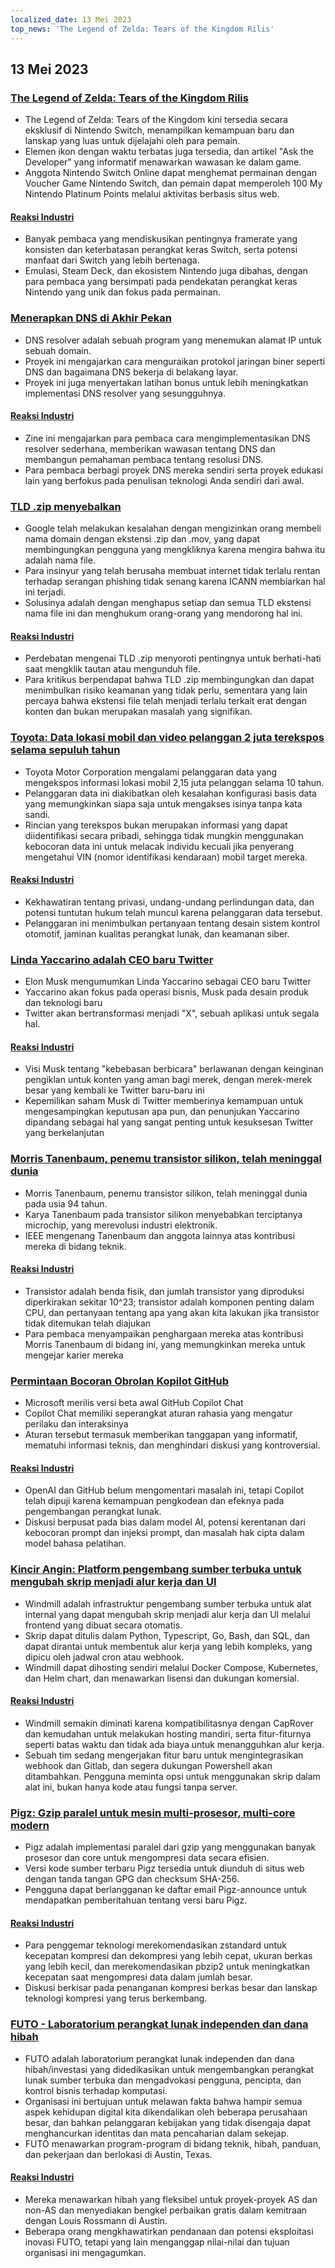 ```yaml
---
localized_date: 13 Mei 2023
top_news: 'The Legend of Zelda: Tears of the Kingdom Rilis'
---
```


## 13 Mei 2023

### [The Legend of Zelda: Tears of the Kingdom Rilis](https://www.zelda.com/tears-of-the-kingdom/)

- The Legend of Zelda: Tears of the Kingdom kini tersedia secara eksklusif di Nintendo Switch, menampilkan kemampuan baru dan lanskap yang luas untuk dijelajahi oleh para pemain.
- Elemen ikon dengan waktu terbatas juga tersedia, dan artikel "Ask the Developer" yang informatif menawarkan wawasan ke dalam game.
- Anggota Nintendo Switch Online dapat menghemat permainan dengan Voucher Game Nintendo Switch, dan pemain dapat memperoleh 100 My Nintendo Platinum Points melalui aktivitas berbasis situs web.

#### [Reaksi Industri](http://news.ycombinator.com/item?id=35912318)

- Banyak pembaca yang mendiskusikan pentingnya framerate yang konsisten dan keterbatasan perangkat keras Switch, serta potensi manfaat dari Switch yang lebih bertenaga.
- Emulasi, Steam Deck, dan ekosistem Nintendo juga dibahas, dengan para pembaca yang bersimpati pada pendekatan perangkat keras Nintendo yang unik dan fokus pada permainan.

### [Menerapkan DNS di Akhir Pekan](https://implement-dns.wizardzines.com/)

- DNS resolver adalah sebuah program yang menemukan alamat IP untuk sebuah domain.
- Proyek ini mengajarkan cara menguraikan protokol jaringan biner seperti DNS dan bagaimana DNS bekerja di belakang layar.
- Proyek ini juga menyertakan latihan bonus untuk lebih meningkatkan implementasi DNS resolver yang sesungguhnya.

#### [Reaksi Industri](http://news.ycombinator.com/item?id=35916064)

- Zine ini mengajarkan para pembaca cara mengimplementasikan DNS resolver sederhana, memberikan wawasan tentang DNS dan membangun pemahaman pembaca tentang resolusi DNS.
- Para pembaca berbagi proyek DNS mereka sendiri serta proyek edukasi lain yang berfokus pada penulisan teknologi Anda sendiri dari awal.

### [TLD .zip menyebalkan](https://financialstatement.zip/)

- Google telah melakukan kesalahan dengan mengizinkan orang membeli nama domain dengan ekstensi .zip dan .mov, yang dapat membingungkan pengguna yang mengkliknya karena mengira bahwa itu adalah nama file.
- Para insinyur yang telah berusaha membuat internet tidak terlalu rentan terhadap serangan phishing tidak senang karena ICANN membiarkan hal ini terjadi.
- Solusinya adalah dengan menghapus setiap dan semua TLD ekstensi nama file ini dan menghukum orang-orang yang mendorong hal ini.

#### [Reaksi Industri](http://news.ycombinator.com/item?id=35920336)

- Perdebatan mengenai TLD .zip menyoroti pentingnya untuk berhati-hati saat mengklik tautan atau mengunduh file.
- Para kritikus berpendapat bahwa TLD .zip membingungkan dan dapat menimbulkan risiko keamanan yang tidak perlu, sementara yang lain percaya bahwa ekstensi file telah menjadi terlalu terkait erat dengan konten dan bukan merupakan masalah yang signifikan.

### [Toyota: Data lokasi mobil dan video pelanggan 2 juta terekspos selama sepuluh tahun](https://www.bleepingcomputer.com/news/security/toyota-car-location-data-of-2-million-customers-exposed-for-ten-years/)

- Toyota Motor Corporation mengalami pelanggaran data yang mengekspos informasi lokasi mobil 2,15 juta pelanggan selama 10 tahun.
- Pelanggaran data ini diakibatkan oleh kesalahan konfigurasi basis data yang memungkinkan siapa saja untuk mengakses isinya tanpa kata sandi.
- Rincian yang terekspos bukan merupakan informasi yang dapat diidentifikasi secara pribadi, sehingga tidak mungkin menggunakan kebocoran data ini untuk melacak individu kecuali jika penyerang mengetahui VIN (nomor identifikasi kendaraan) mobil target mereka.

#### [Reaksi Industri](http://news.ycombinator.com/item?id=35919133)

- Kekhawatiran tentang privasi, undang-undang perlindungan data, dan potensi tuntutan hukum telah muncul karena pelanggaran data tersebut.
- Pelanggaran ini menimbulkan pertanyaan tentang desain sistem kontrol otomotif, jaminan kualitas perangkat lunak, dan keamanan siber.

### [Linda Yaccarino adalah CEO baru Twitter](https://twitter.com/elonmusk/status/1657050349608501249)

- Elon Musk mengumumkan Linda Yaccarino sebagai CEO baru Twitter
- Yaccarino akan fokus pada operasi bisnis, Musk pada desain produk dan teknologi baru
- Twitter akan bertransformasi menjadi "X", sebuah aplikasi untuk segala hal.

#### [Reaksi Industri](http://news.ycombinator.com/item?id=35917912)

- Visi Musk tentang "kebebasan berbicara" berlawanan dengan keinginan pengiklan untuk konten yang aman bagi merek, dengan merek-merek besar yang kembali ke Twitter baru-baru ini
- Kepemilikan saham Musk di Twitter memberinya kemampuan untuk mengesampingkan keputusan apa pun, dan penunjukan Yaccarino dipandang sebagai hal yang sangat penting untuk kesuksesan Twitter yang berkelanjutan

### [Morris Tanenbaum, penemu transistor silikon, telah meninggal dunia](https://spectrum.ieee.org/in-memoriam-may-2023)

- Morris Tanenbaum, penemu transistor silikon, telah meninggal dunia pada usia 94 tahun.
- Karya Tanenbaum pada transistor silikon menyebabkan terciptanya microchip, yang merevolusi industri elektronik.
- IEEE mengenang Tanenbaum dan anggota lainnya atas kontribusi mereka di bidang teknik.

#### [Reaksi Industri](http://news.ycombinator.com/item?id=35920261)

- Transistor adalah benda fisik, dan jumlah transistor yang diproduksi diperkirakan sekitar 10^23; transistor adalah komponen penting dalam CPU, dan pertanyaan tentang apa yang akan kita lakukan jika transistor tidak ditemukan telah diajukan
- Para pembaca menyampaikan penghargaan mereka atas kontribusi Morris Tanenbaum di bidang ini, yang memungkinkan mereka untuk mengejar karier mereka

### [Permintaan Bocoran Obrolan Kopilot GitHub](https://twitter.com/marvinvonhagen/status/1657060506371346432)

- Microsoft merilis versi beta awal GitHub Copilot Chat
- Copilot Chat memiliki seperangkat aturan rahasia yang mengatur perilaku dan interaksinya
- Aturan tersebut termasuk memberikan tanggapan yang informatif, mematuhi informasi teknis, dan menghindari diskusi yang kontroversial.

#### [Reaksi Industri](http://news.ycombinator.com/item?id=35921375)

- OpenAI dan GitHub belum mengomentari masalah ini, tetapi Copilot telah dipuji karena kemampuan pengkodean dan efeknya pada pengembangan perangkat lunak.
- Diskusi berpusat pada bias dalam model AI, potensi kerentanan dari kebocoran prompt dan injeksi prompt, dan masalah hak cipta dalam model bahasa pelatihan.

### [Kincir Angin: Platform pengembang sumber terbuka untuk mengubah skrip menjadi alur kerja dan UI](https://github.com/windmill-labs/windmill)

- Windmill adalah infrastruktur pengembang sumber terbuka untuk alat internal yang dapat mengubah skrip menjadi alur kerja dan UI melalui frontend yang dibuat secara otomatis.
- Skrip dapat ditulis dalam Python, Typescript, Go, Bash, dan SQL, dan dapat dirantai untuk membentuk alur kerja yang lebih kompleks, yang dipicu oleh jadwal cron atau webhook.
- Windmill dapat dihosting sendiri melalui Docker Compose, Kubernetes, dan Helm chart, dan menawarkan lisensi dan dukungan komersial.

#### [Reaksi Industri](http://news.ycombinator.com/item?id=35920082)

- Windmill semakin diminati karena kompatibilitasnya dengan CapRover dan kemudahan untuk melakukan hosting mandiri, serta fitur-fiturnya seperti batas waktu dan tidak ada biaya untuk menangguhkan alur kerja.
- Sebuah tim sedang mengerjakan fitur baru untuk mengintegrasikan webhook dan Gitlab, dan segera dukungan Powershell akan ditambahkan. Pengguna meminta opsi untuk menggunakan skrip dalam alat ini, bukan hanya kode atau fungsi tanpa server.

### [Pigz: Gzip paralel untuk mesin multi-prosesor, multi-core modern](https://zlib.net/pigz/)

- Pigz adalah implementasi paralel dari gzip yang menggunakan banyak prosesor dan core untuk mengompresi data secara efisien.
- Versi kode sumber terbaru Pigz tersedia untuk diunduh di situs web dengan tanda tangan GPG dan checksum SHA-256.
- Pengguna dapat berlangganan ke daftar email Pigz-announce untuk mendapatkan pemberitahuan tentang versi baru Pigz.

#### [Reaksi Industri](http://news.ycombinator.com/item?id=35914447)

- Para penggemar teknologi merekomendasikan zstandard untuk kecepatan kompresi dan dekompresi yang lebih cepat, ukuran berkas yang lebih kecil, dan merekomendasikan pbzip2 untuk meningkatkan kecepatan saat mengompresi data dalam jumlah besar.
- Diskusi berkisar pada penanganan kompresi berkas besar dan lanskap teknologi kompresi yang terus berkembang.

### [FUTO - Laboratorium perangkat lunak independen dan dana hibah](https://futo.org/)

- FUTO adalah laboratorium perangkat lunak independen dan dana hibah/investasi yang didedikasikan untuk mengembangkan perangkat lunak sumber terbuka dan mengadvokasi pengguna, pencipta, dan kontrol bisnis terhadap komputasi.
- Organisasi ini bertujuan untuk melawan fakta bahwa hampir semua aspek kehidupan digital kita dikendalikan oleh beberapa perusahaan besar, dan bahkan pelanggaran kebijakan yang tidak disengaja dapat menghancurkan identitas dan mata pencaharian dalam sekejap.
- FUTO menawarkan program-program di bidang teknik, hibah, panduan, dan pekerjaan dan berlokasi di Austin, Texas.

#### [Reaksi Industri](http://news.ycombinator.com/item?id=35911406)

- Mereka menawarkan hibah yang fleksibel untuk proyek-proyek AS dan non-AS dan menyediakan bengkel perbaikan gratis dalam kemitraan dengan Louis Rossmann di Austin.
- Beberapa orang mengkhawatirkan pendanaan dan potensi eksploitasi inovasi FUTO, tetapi yang lain menganggap nilai-nilai dan tujuan organisasi ini mengagumkan.
